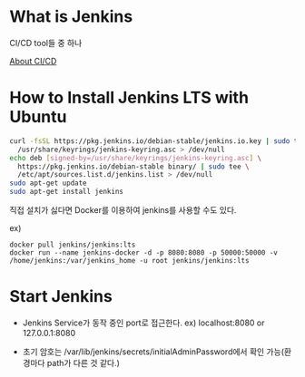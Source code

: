 # What is Jenkins

CI/CD tool들 중 하나

[About CI/CD](/42_CS_STUDY/WEEK2.md#cicd)

# How to Install Jenkins LTS with Ubuntu

```sh
curl -fsSL https://pkg.jenkins.io/debian-stable/jenkins.io.key | sudo tee \
  /usr/share/keyrings/jenkins-keyring.asc > /dev/null
echo deb [signed-by=/usr/share/keyrings/jenkins-keyring.asc] \
  https://pkg.jenkins.io/debian-stable binary/ | sudo tee \
  /etc/apt/sources.list.d/jenkins.list > /dev/null
sudo apt-get update
sudo apt-get install jenkins
```

직접 설치가 싫다면 Docker를 이용하여 jenkins를 사용할 수도 있다.

ex)
```
docker pull jenkins/jenkins:lts
docker run --name jenkins-docker -d -p 8080:8080 -p 50000:50000 -v /home/jenkins:/var/jenkins_home -u root jenkins/jenkins:lts
```

# Start Jenkins

- Jenkins Service가 동작 중인 port로 접근한다.
    ex) localhost:8080 or 127.0.0.1:8080

- 초기 암호는 /var/lib/jenkins/secrets/initialAdminPassword에서 확인 가능(환경마다 path가 다른 것 같다.)

